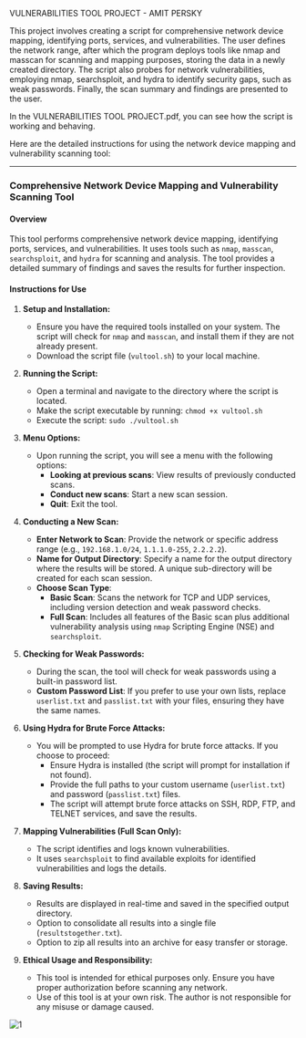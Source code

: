 VULNERABILITIES TOOL PROJECT - AMIT PERSKY

This project involves creating a script for comprehensive network device mapping, identifying ports, services, and vulnerabilities. The user defines the network range, after which the program deploys tools like nmap and masscan for scanning and mapping purposes, storing the data in a newly created directory. The script also probes for network vulnerabilities, employing nmap, searchsploit, and hydra to identify security gaps, such as weak passwords. Finally, the scan summary and findings are presented to the user.

In the VULNERABILITIES TOOL PROJECT.pdf, you can see how the script is working and behaving.

Here are the detailed instructions for using the network device mapping and vulnerability scanning tool:

---

### Comprehensive Network Device Mapping and Vulnerability Scanning Tool

#### Overview
This tool performs comprehensive network device mapping, identifying ports, services, and vulnerabilities. It uses tools such as `nmap`, `masscan`, `searchsploit`, and `hydra` for scanning and analysis. The tool provides a detailed summary of findings and saves the results for further inspection.

#### Instructions for Use

1. **Setup and Installation:**
   - Ensure you have the required tools installed on your system. The script will check for `nmap` and `masscan`, and install them if they are not already present.
   - Download the script file (`vultool.sh`) to your local machine.

2. **Running the Script:**
   - Open a terminal and navigate to the directory where the script is located.
   - Make the script executable by running: `chmod +x vultool.sh`
   - Execute the script: `sudo ./vultool.sh`

3. **Menu Options:**
   - Upon running the script, you will see a menu with the following options:
     - **Looking at previous scans**: View results of previously conducted scans.
     - **Conduct new scans**: Start a new scan session.
     - **Quit**: Exit the tool.

4. **Conducting a New Scan:**
   - **Enter Network to Scan**: Provide the network or specific address range (e.g., `192.168.1.0/24`, `1.1.1.0-255`, `2.2.2.2`).
   - **Name for Output Directory**: Specify a name for the output directory where the results will be stored. A unique sub-directory will be created for each scan session.
   - **Choose Scan Type**: 
     - **Basic Scan**: Scans the network for TCP and UDP services, including version detection and weak password checks.
     - **Full Scan**: Includes all features of the Basic scan plus additional vulnerability analysis using `nmap` Scripting Engine (NSE) and `searchsploit`.

5. **Checking for Weak Passwords:**
   - During the scan, the tool will check for weak passwords using a built-in password list.
   - **Custom Password List**: If you prefer to use your own lists, replace `userlist.txt` and `passlist.txt` with your files, ensuring they have the same names.

6. **Using Hydra for Brute Force Attacks:**
   - You will be prompted to use Hydra for brute force attacks. If you choose to proceed:
     - Ensure Hydra is installed (the script will prompt for installation if not found).
     - Provide the full paths to your custom username (`userlist.txt`) and password (`passlist.txt`) files.
     - The script will attempt brute force attacks on SSH, RDP, FTP, and TELNET services, and save the results.

7. **Mapping Vulnerabilities (Full Scan Only):**
   - The script identifies and logs known vulnerabilities.
   - It uses `searchsploit` to find available exploits for identified vulnerabilities and logs the details.

8. **Saving Results:**
   - Results are displayed in real-time and saved in the specified output directory.
   - Option to consolidate all results into a single file (`resultstogether.txt`).
   - Option to zip all results into an archive for easy transfer or storage.

9. **Ethical Usage and Responsibility:**
   - This tool is intended for ethical purposes only. Ensure you have proper authorization before scanning any network.
   - Use of this tool is at your own risk. The author is not responsible for any misuse or damage caused.

![1](https://github.com/Amit-Persky/VULNERABILITIES-TOOL-PROJECT/assets/159085398/5bf2b331-def8-44ca-8a07-906be3c80af5)
